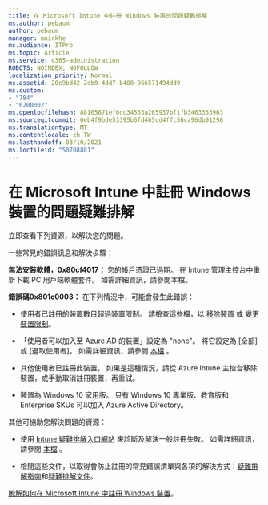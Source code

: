 ```yaml
---
title: 在 Microsoft Intune 中註冊 Windows 裝置的問題疑難排解
ms.author: pebaum
author: pebaum
manager: mnirkhe
ms.audience: ITPro
ms.topic: article
ms.service: o365-administration
ROBOTS: NOINDEX, NOFOLLOW
localization_priority: Normal
ms.assetid: 20e9bd42-2db0-4dd7-b480-966571494dd9
ms.custom:
- "784"
- "6200002"
ms.openlocfilehash: 88105671ef6dc34553a265937bf1fb3463353963
ms.sourcegitcommit: 0eb4f9bde53395b5fd4b5cd4ffc56ca96db91298
ms.translationtype: MT
ms.contentlocale: zh-TW
ms.lasthandoff: 03/10/2021
ms.locfileid: "50708881"
---
```

# <a name="troubleshoot-issues-with-enrolling-windows-devices-in-microsoft-intune"></a>在 Microsoft Intune 中註冊 Windows 裝置的問題疑難排解

立即查看下列資源，以解決您的問題。
  
一些常見的錯誤訊息和解決步驟：
  
 **無法安裝軟體，0x80cf4017：** 您的帳戶憑證已過期。 在 Intune 管理主控台中重新下載 PC 用戶端軟體套件。 如需詳細資訊，請參閱本檔。
  
 **錯誤碼0x801c0003：** 在下列情況中，可能會發生此錯誤：
  
-  使用者已註冊的裝置數目超過裝置限制。 請檢查這些檔，以 [移除裝置](https://docs.microsoft.com/intune/devices-wipe) 或 [變更裝置限制](https://docs.microsoft.com/intune/enrollment-restrictions-set#set-device-limit-restrictions)。

-  「使用者可以加入至 Azure AD 的裝置」設定為 "none"。 將它設定為 [全部] 或 [選取使用者]。 如需詳細資訊，請參閱 [本檔](https://docs.microsoft.com/azure/active-directory/device-management-azure-portal#configure-device-settings) 。

-  其他使用者已註冊此裝置。 如果是這種情況，請從 Azure Intune 主控台移除裝置，或手動取消註冊裝置，再重試。

-  裝置為 Windows 10 家用版。 只有 Windows 10 專業版、教育版和 Enterprise SKUs 可以加入 Azure Active Directory。

其他可協助您解決問題的資源：
  
-  使用 [Intune 疑難排解入口網站](https://devicemanagement.microsoft.com/#blade/Microsoft_Intune_DeviceSettings/TroubleshootBlade) 來診斷及解決一般註冊失敗。 如需詳細資訊，請參閱 [本檔](https://docs.microsoft.com/intune/help-desk-operators) 。

-  檢閱這些文件，以取得會防止註冊的常見錯誤清單與各項的解決方式：[疑難排解指南](https://support.microsoft.com/help/4089533/troubleshooting-windows-device-enrollment-problems-in-microsoft-intune)和[疑難排解文件](https://docs.microsoft.com/troubleshoot/mem/intune/troubleshoot-device-enrollment-in-intune)。

[瞭解如何在 Microsoft Intune 中註冊 Windows 裝置](https://docs.microsoft.com/intune/windows-enroll)。
